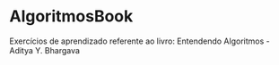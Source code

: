 # AlgoritmosBook

Exercícios de aprendizado referente ao livro: Entendendo Algoritmos - Aditya Y. Bhargava
